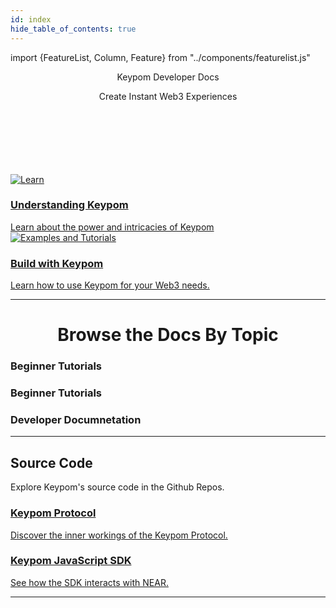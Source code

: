 ```yaml
---
id: index
hide_table_of_contents: true
---
```

import {FeatureList, Column, Feature} from "../components/featurelist.js"

<center>
  <p class="pink-main-header-text" > Keypom Developer Docs </p>
</center>
<center>
  <p class="white-main-subheader-text" > Create Instant Web3 Experiences </p>
</center>
<br></br>
<br></br>
<br></br>




<div class="container">
  <div class="row">
    <div class="col col--6">
      <a href="/docs/next/exec-summary">
        <div class="card mb-3">
          <div class="card__image">
            <img src={require("/static/img/moon-crop.png").default} alt="Learn" />
            <div class="card__body">
              <h3>Understanding Keypom</h3>
              Learn about the power and intricacies of Keypom
            </div>
          </div>
        </div>
      </a>
    </div>
    <div class="col col--6">
      <a href="/docs/next/Tutorials/welcome">
        <div class="card mb-3">
          <div class="card__image">
            <img src={require("/static/img/docs/homepage-banner-2.png").default} alt="Examples and Tutorials" />
            <div class="card__body">
              <h3>Build with Keypom</h3>
                Learn how to use Keypom for your Web3 needs.
            </div>
          </div>
        </div>
      </a>
    </div>
  </div>
</div>

<hr class="subsection" />

<center><h1 class="text-center big-title" > Browse the Docs By Topic </h1></center>

<FeatureList width = "100%">


  <div class= "col col--5">
    <h3>Beginner Tutorials</h3>
    <Feature url="../../docs/next/Concepts/Keypom%20Protocol/overview" title="What is Keypom?" subtitle="Learn the Basics of Keypom" image="docs/icons/key.png" />
    <Feature url="../../docs/next/Concepts/Keypom%20Protocol/Github%20Readme/Types%20of%20Drops/introduction" title="Types of Drops" subtitle="Find out what you can send using Keypom" image="docs/icons/tutorials.png" />
    <Feature url="../../docs/next/Concepts/Keypom%20Protocol/Github%20Readme/Types%20of%20Drops/drop-customization" title="Customize your Drops" subtitle="Learn to configure your Keypom drop" image="docs/icons/update.png" />
  </div>

  <div class= "col col--4">
    <h3>Beginner Tutorials</h3>
    <Feature url="../../docs/next/Tutorials/Basics/simple-drops" title="Simple Drop" subtitle="Send $NEAR" image="docs/icons/random.png" />
    <Feature url="../../docs/next/Tutorials/Basics/nft-drops" title="Non-Fungible Token Drop" subtitle="Send Non-Fungible Tokens" image="docs/icons/near_place.png" />
    <Feature url="../../docs/next/Tutorials/Basics/ft-drops" title="Fungible Token Drop" subtitle="Send Fungible Tokens" image="docs/icons/ft.png" />
    <Feature url="../../docs/next/Tutorials/Basics/fc-drops" title="Function Call Drop" subtitle="Keypom's most powerful drop" image="docs/icons/oracle.png" />
  </div>

  <div class= "col col--3">
    <h3>Developer Documnetation</h3>
    <Feature url="docs/next/keypom-sdk/welcome" title="Keypom TypeDocs" subtitle="Spin-up your first dApp" image="docs/icons/typedocs.png" />
    <Feature url="https://github.com/keypom/keypom-js" title="JavaScript SDK Repo" subtitle="Keypom SDK behind the scenes" image="moon.png" />
    <Feature url="https://docs.near.org/tools/near-api-js/quick-reference" title="NEAR-API-JS" subtitle="Interact with NEAR using JavaScript" image="docs/icons/near-api-js.png" />
  </div>
  
</FeatureList>



---

## Source Code

Explore Keypom's source code in the Github Repos.

<div class="container">
  <div class="row">
    <div class="col">
      <a href="https://github.com/keypom/keypom">
        <div class="card h-100">
          <div class="card__body">
            <h3>Keypom Protocol</h3>
            Discover the inner workings of the Keypom Protocol.
          </div>
        </div>
      </a>
    </div>
    <div class="col">
      <a href="https://github.com/keypom/keypom-js">
        <div class="card h-100">
          <div class="card__body">
            <h3>Keypom JavaScript SDK</h3>
              See how the SDK interacts with NEAR.
          </div>
        </div>
      </a>
    </div>
  </div>
</div>

<hr class="subsection" />

<ContactUs />

